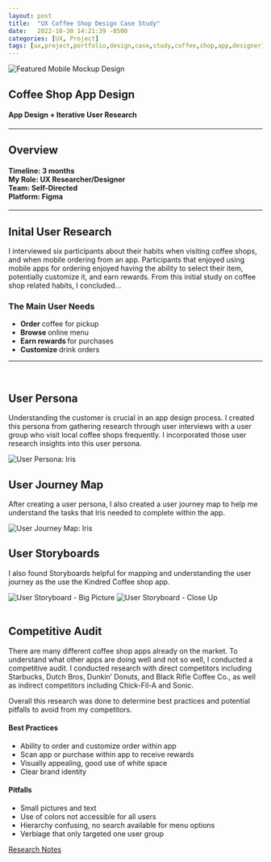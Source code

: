 ```yaml
---
layout: post
title:  "UX Coffee Shop Design Case Study"
date:   2022-10-30 14:21:39 -0500
categories: [UX, Project]
tags: [ux,project,portfolio,design,case,study,coffee,shop,app,designer]
---
```


<div>
<img src="/assets/images/Mobile-Mockup-Splash-Brown2.png" alt="Featured Mobile Mockup Design">

<h2>
Coffee Shop App Design 
</h2>
<h4>
App Design + Iterative User Research  
</h4>

<hr>

<h2>
Overview   
</h2>

<h4>
<b> Timeline: </b> 3 months <br>
<b> My Role: </b> UX Researcher/Designer <br>
<b> Team: </b> Self-Directed <br>
<b> Platform: </b> Figma <br>
</h4>

<hr>
</div>



<div>
<h2>
Inital User Research 
</h2>

<p>
I interviewed six participants about their habits when visiting coffee shops, and when mobile ordering from an app. Participants that enjoyed using mobile apps for ordering enjoyed having the ability to select their item, potentially customize it, and earn rewards. From this initial study on coffee shop related habits, I concluded… 
</p>

<h3> 
<b> The Main User Needs </b>
</h3>

<ul>
<li> <b> Order </b> coffee for pickup </li>
<li> <b> Browse </b> online menu </li>
<li> <b> Earn rewards </b> for purchases </li>
<li> <b> Customize </b> drink orders </li>
</ul>

<!-- ![Coffee Mug](/assets/images/nolan-issac-It0DCaCBr40-unsplash.jpg)
--> 
<hr>
<br>
</div>



<div>
<h2>
User Persona 
</h2>

<p>
Understanding the customer is crucial in an app design process. I created this persona from gathering research through user interviews with a user group who visit local coffee shops frequently. I incorporated those user research insights into this user persona. 
</p>

<!--
Adding An Image with HTML 
<img src="" alt="">
--> 

<img src="/assets/images/UserPersona-IrisWagner.png" alt="User Persona: Iris">

<h2>
User Journey Map 
</h2>

<p> 
After creating a user persona, I also created a user journey map to help me understand the tasks that Iris needed to complete within the app. 
</p>

<img src="/assets/images/User+Journey+Map+-Iris.jpg" alt="User Journey Map: Iris">

<h2>
User Storyboards 
</h2>

<p>
I also found Storyboards helpful for mapping and understanding the user journey as the use the Kindred Coffee shop app. 
</p>

<img src="/assets/images/UX-Storyboard-BigPicture.jpg" alt="User Storyboard - Big Picture">

<img src="/assets/images/UX-Storyboard-CloseUp.jpg" alt="User Storyboard - Close Up">
</div>



<div>
<br>
<h2>
Competitive Audit 
</h2>

<p>
There are many different coffee shop apps already on the market. To understand what other apps are doing well and not so well, I conducted a competitive audit. I conducted research with direct competitors including Starbucks, Dutch Bros, Dunkin’ Donuts, and Black Rifle Coffee Co., as well as indirect competitors including Chick-Fil-A and Sonic. 
</p>
<p>
Overall this research was done to determine best practices and potential pitfalls to avoid from my competitors. 
</p>

<h4> 
Best Practices
</h4>
<ul>
<li> Ability to order and customize order within app </li>
<li> Scan app or purchase within app to receive rewards </li>
<li> Visually appealing, good use of white space </li>
<li> Clear brand identity </li>
</ul>

<h4> 
Pitfalls 
</h4>
<ul>
<li> Small pictures and text </li>
<li> Use of colors not accessible for all users </li>
<li> Hierarchy confusing, no search available for menu options </li>
<li> Verbiage that only targeted one user group </li>
</ul>

<!--
Adding a link with HTML
<a href="url">link text</a> 
--> 

<a href="https://docs.google.com/spreadsheets/d/17MVtPk1YZZ371oviQPUJlgmDd9ZYc0pYsn7T1uCYEwg/edit?resourcekey=0-Jn9P1epy-2hBLU1b3K6Wbg#gid=2073884517" target="_blank">Research Notes</a> 
</div>



<div>
</div>